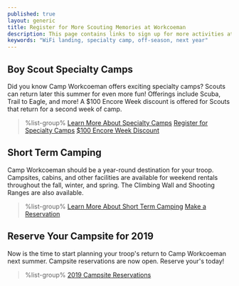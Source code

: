 ```yaml
---
published: true
layout: generic
title: Register for More Scouting Memories at Workcoeman
description: This page contains links to sign up for more activities at Camp Workcoeman.
keywords: "WiFi landing, specialty camp, off-season, next year"
---
```


## Boy Scout Specialty Camps

Did you know Camp Workcoeman offers exciting specialty camps? Scouts can return later this summer for even more fun! Offerings include Scuba, Trail to Eagle, and more! A $100 Encore Week discount is offered for Scouts that return for a second week of camp.

> %list-group%
> <a href="{{ site.url }}/boy-scouts/specialty/" class="list-group-item">Learn More About Specialty Camps</a>
> <a href="{{ site.url }}/boy-scouts/register/" class="list-group-item">Register for Specialty Camps</a>
> <a href="{{ site.url }}/pdf/2018/2018-encore-week.pdf" class="list-group-item">$100 Encore Week Discount</a>


## Short Term Camping

Camp Workcoeman should be a year-round destination for your troop. Campsites, cabins, and other facilities are available for weekend rentals throughout the fall, winter, and spring. The Climbing Wall and Shooting Ranges are also available.

> %list-group%
> <a href="{{ site.url }}/short-term-camping/" class="list-group-item">Learn More About Short Term Camping</a>
> <a href="https://www.ctrivers.org/rentals/periods?filter_by_location=3" class="list-group-item">Make a Reservation</a>


## Reserve Your Campsite for 2019

Now is the time to start planning your troop's return to Camp Workcoeman next summer. Campsite reservations are now open. Reserve your's today!

> %list-group%
> <a href="{{ site.url }}/2019/" class="list-group-item">2019 Campsite Reservations</a>

